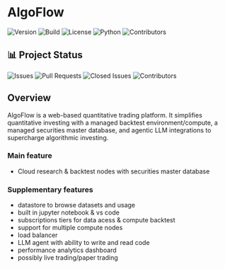 # AlgoFlow

![Version](https://img.shields.io/github/v/tag/algoflow-quant/algoflow)
![Build](https://github.com/algoflow-quant/algoflow/actions/workflows/commitlint.yml/badge.svg)
![License](https://img.shields.io/badge/license-Proprietary-red)
![Python](https://img.shields.io/badge/python-3.9+-blue)
![Contributors](https://img.shields.io/github/contributors/algoflow-quant/algoflow)

## 📊 Project Status

![Issues](https://img.shields.io/github/issues/algoflow-quant/AlgoFlow)
![Pull Requests](https://img.shields.io/github/issues-pr/algoflow-quant/AlgoFlow)
![Closed Issues](https://img.shields.io/github/issues-closed/algoflow-quant/AlgoFlow)
![Contributors](https://img.shields.io/github/contributors/algoflow-quant/AlgoFlow)

## Overview

AlgoFlow is a web-based quantitative trading platform. It simplifies quantitative investing with a managed backtest environment/compute, a managed securities master database, and agentic LLM integrations to supercharge algorithmic investing. 

### Main feature
- Cloud research & backtest nodes with securities master database

### Supplementary features
- datastore to browse datasets and usage
- built in jupyter notebook & vs code
- subscriptions tiers for data acess & compute backtest
- support for multiple compute nodes
- load balancer
- LLM agent with ability to write and read code
- performance analytics dashboard
- possibly live trading/paper trading
